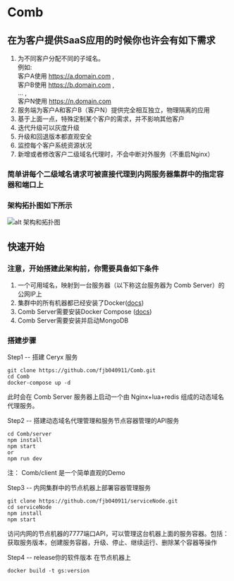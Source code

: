 # Comb
## 在为客户提供SaaS应用的时候你也许会有如下需求
1. 为不同客户分配不同的子域名。<br> 例如:<br>客户A使用 https://a.domain.com , <br>客户B使用 https://b.domain.com , <br>... ,<br> 客户N使用 https://n.domain.com
2. 服务端为客户A和客户B（客户N）提供完全相互独立，物理隔离的应用
3. 基于上面一点，特殊定制某个客户的需求，并不影响其他客户
4. 迭代升级可以灰度升级
5. 升级和回退版本都直观安全
6. 监控每个客户系统资源状况
7. 新增或者修改客户二级域名代理时，不会中断对外服务（不重启Nginx）

### 简单讲每个二级域名请求可被直接代理到内网服务器集群中的指定容器和端口上
### 架构拓扑图如下所示
![alt 架构和拓扑图](https://github.com/fjb040911/Comb/blob/master/docImgs/jg.png)

## 快速开始
### 注意，开始搭建此架构前，你需要具备如下条件
1. 一个可用域名，映射到一台服务器（以下称这台服务器为 Comb Server）的公网IP上
2. 集群中的所有机器都已经安装了Docker([docs](https://docs.docker.com/install/linux/docker-ce/ubuntu/))
3. Comb Server需要安装Docker Compose ([docs](https://docs.docker.com/compose/install/))
4. Comb Server需要安装并启动MongoDB

### 搭建步骤
Step1 -- 搭建 Ceryx 服务
```
git clone https://github.com/fjb040911/Comb.git
cd Comb
docker-compose up -d
```
此时会在 Comb Server 服务器上启动一个由 Nginx+lua+redis 组成的动态域名代理服务。

Step2 -- 搭建动态域名代理管理和服务节点容器管理的API服务
```
cd Comb/server
npm install
npm start
or 
npm run dev
```
注： Comb/client 是一个简单直观的Demo

Step3 -- 内网集群中的节点机器上部署容器管理服务
```
git clone https://github.com/fjb040911/serviceNode.git
cd serviceNode
npm install
npm start
```
访问内网的节点机器的7777端口API，可以管理这台机器上面的服务容器。包括：获取服务版本，创建服务容器，升级、停止、继续运行、删除某个容器等操作

Step4 -- release你的软件版本
在节点机器上
```
docker build -t gs:version
```
